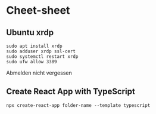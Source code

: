 # Cheet-sheet
## Ubuntu xrdp
```
sudo apt install xrdp
sudo adduser xrdp ssl-cert
sudo systemctl restart xrdp
sudo ufw allow 3389
```
Abmelden nicht vergessen

## Create React App with TypeScript
```
npx create-react-app folder-name --template typescript
```


